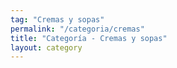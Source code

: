 ```yaml
---
tag: "Cremas y sopas"
permalink: "/categoria/cremas"
title: "Categoría - Cremas y sopas"
layout: category
---
```

